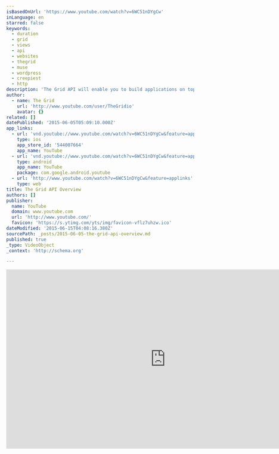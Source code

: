 ```yaml
---
isBasedOnUrl: 'https://www.youtube.com/watch?v=6WC51nDYgCw'
inLanguage: en
starred: false
keywords:
  - duration
  - grid
  - views
  - api
  - websites
  - thegrid
  - muse
  - wordpress
  - creepiest
  - http
description: 'The Grid API will enable you to build applications on top of The Grid Platform - check out our API docs here: http://developer.thegrid.io There are no artificial limitations in The Grid API; all the capabilities that the official Grid apps use are available, and anyone with an active subscription to The Grid can access the API.'
author:
  - name: The Grid
    url: 'http://www.youtube.com/user/TheGridio'
    avatar: {}
related: []
datePublished: '2015-06-05T05:09:10.000Z'
app_links:
  - url: 'vnd.youtube://www.youtube.com/watch?v=6WC51nDYgCw&feature=applinks'
    type: ios
    app_store_id: '544007664'
    app_name: YouTube
  - url: 'vnd.youtube://www.youtube.com/watch?v=6WC51nDYgCw&feature=applinks'
    type: android
    app_name: YouTube
    package: com.google.android.youtube
  - url: 'http://www.youtube.com/watch?v=6WC51nDYgCw&feature=applinks'
    type: web
title: The Grid API Overview
authors: []
publisher:
  name: YouTube
  domain: www.youtube.com
  url: 'http://www.youtube.com/'
  favicon: 'https://s.ytimg.com/yts/img/favicon-vflz7uhzw.ico'
dateModified: '2015-06-15T04:08:16.380Z'
sourcePath: _posts/2015-06-05-the-grid-api-overview.md
published: true
_type: VideoObject
_context: 'http://schema.org'

---
```

<iframe src="https://cdn.embedly.com/widgets/media.html?src=https%3A%2F%2Fwww.youtube.com%2Fembed%2F6WC51nDYgCw%3Ffeature%3Doembed&amp;url=https%3A%2F%2Fwww.youtube.com%2Fwatch%3Fv%3D6WC51nDYgCw&amp;image=https%3A%2F%2Fi.ytimg.com%2Fvi%2F6WC51nDYgCw%2Fhqdefault.jpg&amp;key=b7d04c9b404c499eba89ee7072e1c4f7&amp;type=text%2Fhtml&amp;schema=youtube" width="854" height="480" scrolling="no" frameborder="0" allowfullscreen="allowfullscreen" style=""></iframe>